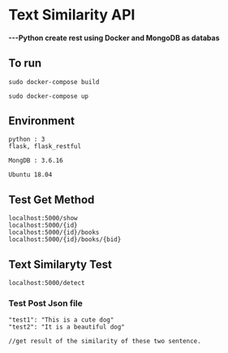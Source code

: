 # Text Similarity API
#### ---Python create rest using Docker and MongoDB as databas

## To run 
```
sudo docker-compose build

sudo docker-compose up

```

## Environment
```
python : 3
flask, flask_restful

MongDB : 3.6.16

Ubuntu 18.04
```

## Test Get Method
```
localhost:5000/show
localhost:5000/{id}
localhost:5000/{id}/books
localhost:5000/{id}/books/{bid}
```

## Text Similaryty Test
```
localhost:5000/detect
```

### Test Post Json file
```
"test1": "This is a cute dog"
"test2": "It is a beautiful dog"

//get result of the similarity of these two sentence.
```

